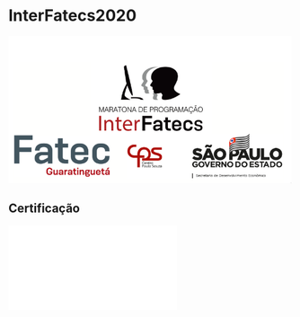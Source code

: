 # InterFatecs2020

![Logo](/imagens/logo.png)

## Certificação

![Certificação](/imagens/Certificado_183-1.pdf)

